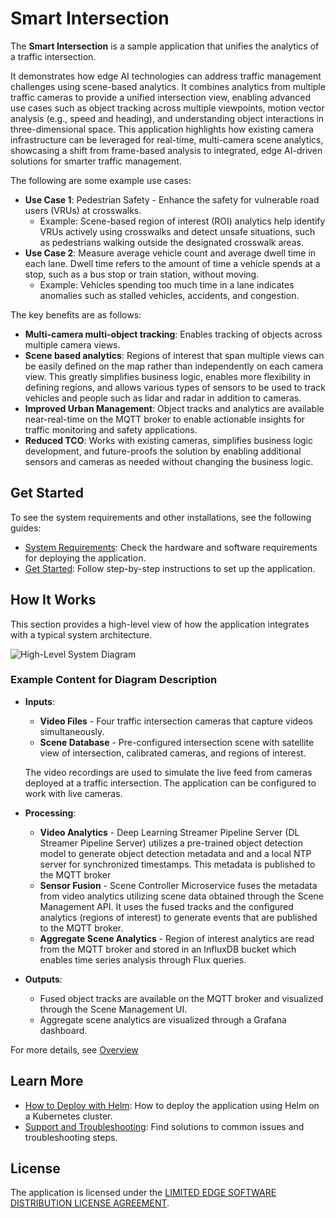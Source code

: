 # Smart Intersection

The **Smart Intersection** is a sample application that unifies the analytics of a traffic intersection.

It demonstrates how edge AI technologies can address traffic management challenges using scene-based analytics. It combines analytics from multiple traffic cameras to provide a unified intersection view, enabling advanced use cases such as object tracking across multiple viewpoints, motion vector analysis (e.g., speed and heading), and understanding object interactions in three-dimensional space. This application highlights how existing camera infrastructure can be leveraged for real-time, multi-camera scene analytics, showcasing a shift from frame-based analysis to integrated, edge AI-driven solutions for smarter traffic management.

The following are some example use cases:

- **Use Case 1**: Pedestrian Safety - Enhance the safety for vulnerable road users (VRUs) at crosswalks.
  - Example: Scene-based region of interest (ROI) analytics help identify VRUs actively using crosswalks and detect unsafe situations, such as pedestrians walking outside the designated crosswalk areas.
- **Use Case 2**: Measure average vehicle count and average dwell time in each lane. Dwell time refers to the amount of time a vehicle spends at a stop, such as a bus stop or train station, without moving.
  - Example: Vehicles spending too much time in a lane indicates anomalies such as stalled vehicles, accidents, and congestion.

The key benefits are as follows:

- **Multi-camera multi-object tracking**: Enables tracking of objects across multiple camera views.
- **Scene based analytics**: Regions of interest that span multiple views can be easily defined on the map rather than independently on each camera view. This greatly simplifies business logic, enables more flexibility in defining regions, and allows various types of sensors to be used to track vehicles and people such as lidar and radar in addition to cameras.
- **Improved Urban Management**: Object tracks and analytics are available near-real-time on the MQTT broker to enable actionable insights for traffic monitoring and safety applications.
- **Reduced TCO**: Works with existing cameras, simplifies business logic development, and future-proofs the solution by enabling additional sensors and cameras as needed without changing the business logic.

## Get Started

To see the system requirements and other installations, see the following guides:

- [System Requirements](./docs/user-guide/system-requirements.md): Check the hardware and software requirements for deploying the application.
- [Get Started](./docs/user-guide/get-started.md): Follow step-by-step instructions to set up the application.

## How It Works
This section provides a high-level view of how the application integrates with a typical system architecture.

![High-Level System Diagram](./docs/user-guide/_images/architecture.png)

### Example Content for Diagram Description
- **Inputs**:
  - **Video Files** - Four traffic intersection cameras that capture videos simultaneously.
  - **Scene Database** - Pre-configured intersection scene with satellite view of intersection, calibrated cameras, and regions of interest.

  The video recordings are used to simulate the live feed from cameras deployed at a traffic intersection. The application can be configured to work with live cameras.
- **Processing**:
  - **Video Analytics** - Deep Learning Streamer Pipeline Server (DL Streamer Pipeline Server) utilizes a pre-trained object detection model to generate object detection metadata and and a local NTP server for synchronized timestamps. This metadata is published to the MQTT broker
  - **Sensor Fusion** - Scene Controller Microservice fuses the metadata from video analytics utilizing scene data obtained through the Scene Management API. It uses the fused tracks and the configured analytics (regions of interest) to generate events that are published to the MQTT broker.
  - **Aggregate Scene Analytics** - Region of interest analytics are read from the MQTT broker and stored in an InfluxDB bucket which enables time series analysis through Flux queries.
- **Outputs**:
  - Fused object tracks are available on the MQTT broker and visualized through the Scene Management UI.
  - Aggregate scene analytics are visualized through a Grafana dashboard.

For more details, see [Overview ](./docs/user-guide/Overview.md)

## Learn More

- [How to Deploy with Helm](./docs/user-guide/how-to-deploy-helm.md): How to deploy the application using Helm on a Kubernetes cluster.
- [Support and Troubleshooting](./docs/user-guide/support.md): Find solutions to common issues and troubleshooting steps.

## License

The application is licensed under the [LIMITED EDGE SOFTWARE DISTRIBUTION LICENSE AGREEMENT](LICENSE.txt).

